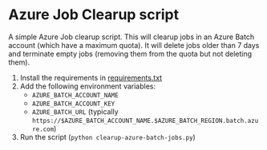 # Azure Job Clearup script

A simple Azure Job clearup script. This will clearup jobs in an Azure Batch account (which have a maximum quota). It will delete jobs older than 7 days and terminate empty jobs (removing them from the quota but not deleting them).

1. Install the requirements in [requirements.txt](./requirements.txt)
1. Add the following environment variables:
   - `AZURE_BATCH_ACCOUNT_NAME`
   - `AZURE_BATCH_ACCOUNT_KEY`
   - `AZURE_BATCH_URL` (typically `https://$AZURE_BATCH_ACCOUNT_NAME.$AZURE_BATCH_REGION.batch.azure.com`)
1. Run the script (`python clearup-azure-batch-jobs.py`)
